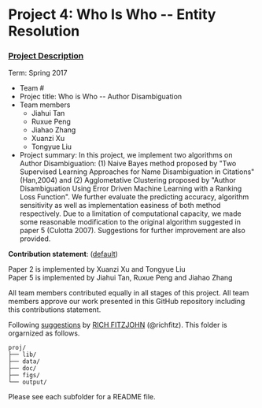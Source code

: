 # Project 4: Who Is Who -- Entity Resolution

### [Project Description](doc/project4_desc.md)

Term: Spring 2017

+ Team #
+ Projec title: Who is Who -- Author Disambiguation
+ Team members
	+ Jiahui Tan
	+ Ruxue Peng
	+ Jiahao Zhang
	+ Xuanzi Xu
	+ Tongyue Liu
+ Project summary: In this project, we implement two algorithms on Author Disambiguation: (1) Naive Bayes method proposed by "Two Supervised Learning Approaches for Name Disambiguation in Citations" (Han,2004) and (2) Agglometative Clustering proposed by "Author Disambiguation Using Error Driven Machine Learning with a Ranking Loss Function". We further evaluate the predicting accuracy, algorithm sensitivity as well as implementation easiness of both method respectively. Due to a limitation of computational capacity, we made some reasonable modification to the original algorithm suggested in paper 5 (Culotta 2007). Suggestions for further improvement are also provided.
	
**Contribution statement**: ([default](doc/a_note_on_contributions.md)) 

Paper 2 is implemented by Xuanzi Xu and Tongyue Liu   
Paper 5 is implemented by Jiahui Tan, Ruxue Peng and Jiahao Zhang

All team members contributed equally in all stages of this project. All team members approve our work presented in this GitHub repository including this contributions statement. 

Following [suggestions](http://nicercode.github.io/blog/2013-04-05-projects/) by [RICH FITZJOHN](http://nicercode.github.io/about/#Team) (@richfitz). This folder is orgarnized as follows.

```
proj/
├── lib/
├── data/
├── doc/
├── figs/
└── output/
```

Please see each subfolder for a README file.
